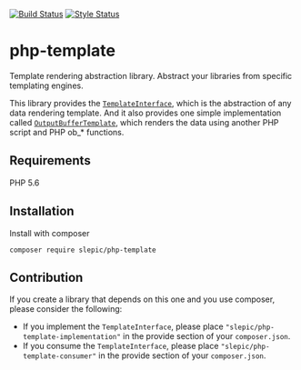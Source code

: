 [![Build Status](https://travis-ci.org/slepic/php-template.svg?branch=master)](https://travis-ci.org/slepic/php-template)
[![Style Status](https://styleci.io/repos/183834781/shield)](https://styleci.io/repos/183834781)

# php-template
Template rendering abstraction library. Abstract your libraries from specific templating engines.

This library provides the [```TemplateInterface```](https://github.com/slepic/php-template/blob/master/src/TemplateInterface.php), which is the abstraction of any data rendering template.
And it also provides one simple implementation called [```OutputBufferTemplate```](https://github.com/slepic/php-template/blob/master/src/OutputBufferTemplate.php), which renders the data using another PHP script and PHP ob_* functions.

## Requirements

PHP 5.6

## Installation

Install with composer

```composer require slepic/php-template```

## Contribution

If you create a library that depends on this one and you use composer, please consider the following:
* If you implement the ```TemplateInterface```, please place ```"slepic/php-template-implementation"``` in the provide section of your ```composer.json```.
* If you consume the ```TemplateInterface```, please place ```"slepic/php-template-consumer"``` in the provide section of your ```composer.json```.
